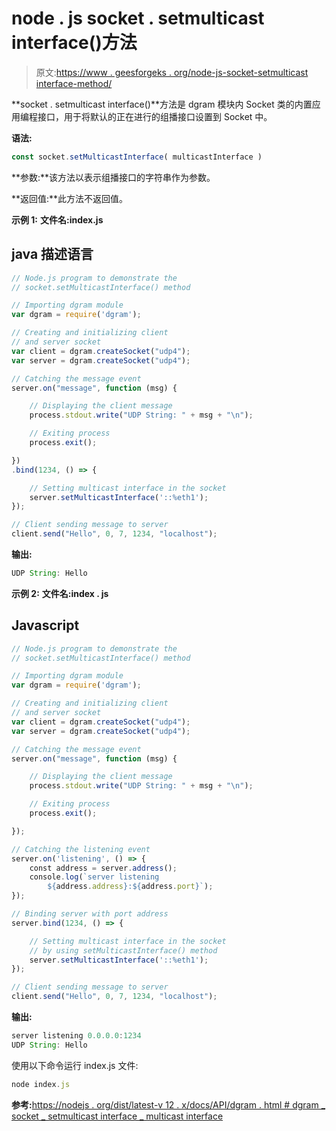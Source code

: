 # node . js socket . setmulticast interface()方法

> 原文:[https://www . geesforgeks . org/node-js-socket-setmulticast interface-method/](https://www.geeksforgeeks.org/node-js-socket-setmulticastinterface-method/)

**socket . setmulticast interface()**方法是 dgram 模块内 Socket 类的内置应用编程接口，用于将默认的正在进行的组播接口设置到 Socket 中。

**语法:**

```js
const socket.setMulticastInterface( multicastInterface )
```

**参数:**该方法以表示组播接口的字符串作为参数。

**返回值:**此方法不返回值。

**示例 1:** **文件名:index.js**

## java 描述语言

```js
// Node.js program to demonstrate the
// socket.setMulticastInterface() method

// Importing dgram module
var dgram = require('dgram');

// Creating and initializing client
// and server socket
var client = dgram.createSocket("udp4");
var server = dgram.createSocket("udp4");

// Catching the message event
server.on("message", function (msg) {

    // Displaying the client message
    process.stdout.write("UDP String: " + msg + "\n");

    // Exiting process
    process.exit();

})
.bind(1234, () => {

    // Setting multicast interface in the socket
    server.setMulticastInterface('::%eth1');
});

// Client sending message to server
client.send("Hello", 0, 7, 1234, "localhost");
```

**输出:**

```js
UDP String: Hello
```

**示例 2:** **文件名:index . js**

## Javascript

```js
// Node.js program to demonstrate the
// socket.setMulticastInterface() method

// Importing dgram module
var dgram = require('dgram');

// Creating and initializing client
// and server socket
var client = dgram.createSocket("udp4");
var server = dgram.createSocket("udp4");

// Catching the message event
server.on("message", function (msg) {

    // Displaying the client message
    process.stdout.write("UDP String: " + msg + "\n");

    // Exiting process
    process.exit();

});

// Catching the listening event
server.on('listening', () => {
    const address = server.address();
    console.log(`server listening 
        ${address.address}:${address.port}`);
});

// Binding server with port address
server.bind(1234, () => {

    // Setting multicast interface in the socket
    // by using setMulticastInterface() method
    server.setMulticastInterface('::%eth1');
});

// Client sending message to server
client.send("Hello", 0, 7, 1234, "localhost");
```

**输出:**

```js
server listening 0.0.0.0:1234
UDP String: Hello
```

使用以下命令运行 index.js 文件:

```js
node index.js
```

**参考:**[https://nodejs . org/dist/latest-v 12 . x/docs/API/dgram . html # dgram _ socket _ setmulticast interface _ multicast interface](https://nodejs.org/dist/latest-v12.x/docs/api/dgram.html#dgram_socket_setmulticastinterface_multicastinterface)